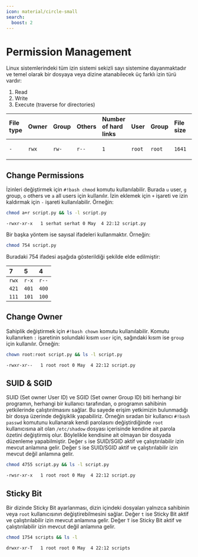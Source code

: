 ```yaml
---
icon: material/circle-small
search:
  boost: 2
---
```


# Permission Management

Linux sistemlerindeki tüm izin sistemi sekizli sayı sistemine dayanmaktadır ve temel olarak bir dosyaya veya dizine atanabilecek üç farklı izin türü vardır:

1. Read
2. Write
3. Execute (traverse for directories)

| File type | Owner | Group | Others | Number of hard links | User | Group | File size | Date |
|:---|:---|:---|:---|:---|:---|:---|:---|:---|
| `-` | `rwx` | `rw-` | `r--` | `1` | `root` | `root` | `1641` | `May  4 23:41` |

## Change Permissions

İzinleri değiştirmek için `#!bash chmod` komutu kullanılabilir. Burada `u` user, `g` group, `o` others ve `a` all users için kullanılır. İzin eklemek için `+` işareti ve izin kaldırmak için `-` işareti kullanılabilir. Örneğin:

```bash
chmod a+r script.py && ls -l script.py
```

```text title="Output"
-rwxr-xr-x   1 serhat serhat 0 May  4 22:12 script.py
```

Bir başka yöntem ise sayısal ifadeleri kullanmaktır. Örneğin:

```bash
chmod 754 script.py
```

Buradaki 754 ifadesi aşağıda gösterildiği şekilde elde edilmiştir:

| 7 | 5 | 4 |
|:---|:---|:---|
| `rwx` | `r-x` | `r--` |
| `421` | `401` | `400` |
| `111` | `101` | `100` |

## Change Owner

Sahiplik değiştirmek için `#!bash chown` komutu kullanılabilir. Komutu kullanırken `:` işaretinin solundaki kısım `user` için, sağındaki kısım ise `group` için kullanılır. Örneğin:

```bash
chown root:root script.py && ls -l script.py
```

```text title="Output"
-rwxr-xr--   1 root root 0 May  4 22:12 script.py
```

## SUID & SGID

SUID (Set owner User ID) ve SGID (Set owner Group ID) biti herhangi bir programın, herhangi bir kullanıcı tarafından, o programın sahibinin yetkilerinde çalıştırılmasını sağlar. Bu sayede erişim yetkimizin bulunmadığı bir dosya üzerinde değişiklik yapabiliriz. Örneğin sıradan bir kullanıcı `#!bash passwd` komutunu kullanarak kendi parolasını değiştirdiğinde `root` kullanıcısına ait olan `/etc/shadow` dosyası içerisinde kendine ait parola özetini değiştirmiş olur. Böylelikle kendisine ait olmayan bir dosyada düzenleme yapabilmiştir. Değer `s` ise SUID/SGID aktif ve çalıştırılabilir izin mevcut anlamına gelir. Değer `S` ise SUID/SGID aktif ve çalıştırılabilir izin mevcut değil anlamına gelir.

```bash
chmod 4755 script.py && ls -l script.py
```

```text title="Output"
-rwsr-xr-x   1 root root 0 May  4 22:12 script.py
```

## Sticky Bit

Bir dizinde Sticky Bit ayarlanması, dizin içindeki dosyaları yalnızca sahibinin veya `root` kullanıcısının değiştirebilmesini sağlar. Değer `t` ise Sticky Bit aktif ve çalıştırılabilir izin mevcut anlamına gelir. Değer `T` ise Sticky Bit aktif ve çalıştırılabilir izin mevcut değil anlamına gelir.

```bash
chmod 1754 scripts && ls -l
```

```text title="Output"
drwxr-xr-T   1 root root 0 May  4 22:12 scripts
```
